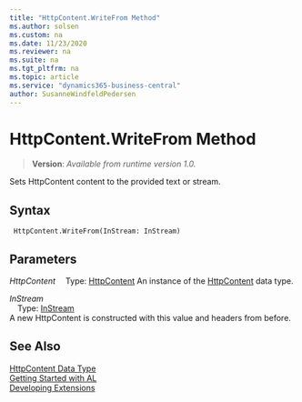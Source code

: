 ```yaml
---
title: "HttpContent.WriteFrom Method"
ms.author: solsen
ms.custom: na
ms.date: 11/23/2020
ms.reviewer: na
ms.suite: na
ms.tgt_pltfrm: na
ms.topic: article
ms.service: "dynamics365-business-central"
author: SusanneWindfeldPedersen
---
```

[//]: # (START>DO_NOT_EDIT)
[//]: # (IMPORTANT:Do not edit any of the content between here and the END>DO_NOT_EDIT.)
[//]: # (Any modifications should be made in the .xml files in the ModernDev repo.)
# HttpContent.WriteFrom Method
> **Version**: _Available from runtime version 1.0._

Sets HttpContent content to the provided text or stream.


## Syntax
```
 HttpContent.WriteFrom(InStream: InStream)
```
## Parameters
*HttpContent*
&emsp;Type: [HttpContent](httpcontent-data-type.md)
An instance of the [HttpContent](httpcontent-data-type.md) data type.

*InStream*  
&emsp;Type: [InStream](../instream/instream-data-type.md)  
A new HttpContent is constructed with this value and headers from before.  



[//]: # (IMPORTANT: END>DO_NOT_EDIT)
## See Also
[HttpContent Data Type](httpcontent-data-type.md)  
[Getting Started with AL](../../devenv-get-started.md)  
[Developing Extensions](../../devenv-dev-overview.md)